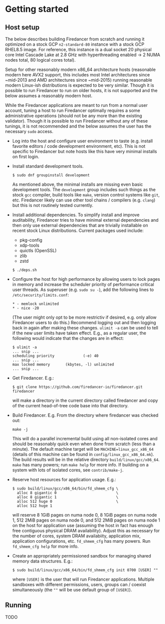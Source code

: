 Getting started
===============

Host setup
----------

The below describes building Firedancer from scratch and running it
optimized on a stock GCP `n2-standard-80` instance with a stock GCP
RHEL8.5 image.  For reference, this instance is a dual socket 20
physical core Intel Cascade Lake at 2.8 GHz with hyperthreading enabled
-> 2 NUMA nodes total, 80 logical cores total).

Setup for other reasonably modern x86_64 architecture hosts (reasonable
modern here AVX2 support, this includes most Intel architectures since
~mid-2013 and AMD architectures since ~mid-2015) running reasonable
modern Linux-ish distributions is expected to be very similar.  Though
it is possible to run Firedancer to run on older hosts, it is not
supported and the below assumes a reasonably modern host.

While the Firedancer applications are meant to run from a normal user
account, tuning a host to run Firedancer optimally requires a some
administrative operations (should not be any more than the existing
validator).  Though it is possible to run Firedancer without any of
these tunings, it is not recommended and the below assumes the user has
the necessary `sudo` access.

- Log into the host and configure user environment to taste (e.g.
  install favorite editors / code development environment, etc).  This
  is not specific to Firedancer but note hosts like this have very
  minimal installs on first login.

- Install standard development tools.
    ```
    $ sudo dnf groupinstall development
    ```
  As mentioned above, the minimal installs are missing even basic
  development tools.  The `development` group includes such things as
  the stock `gcc` compiler, build tools like `make`, version control
  systems like `git`, etc.  Firedancer likely can use other tool chains
  / compilers (e.g. `clang`) but this is not routinely tested currently.

- Install additional dependencies.  To simplify install and improve
  auditability, Firedancer tries to have minimal external dependencies
  and then only use external dependencies that are trivially installable
  on recent stock Linux distributions. Current packages used include:
    - pkg-config
    - xdp-tools
    - quictls (OpenSSL)
    - zlib
    - zstd

    ```
    $ ./deps.sh
    ```

- Configure the host for high performance by allowing users to lock
  pages in memory and increase the scheduler priority of performance
  critical user threads.  As superuser (e.g. `sudo su -`), add the
  following lines to `/etc/security/limits.conf`:
    ```
    * - memlock unlimited
    * - nice -20
    ```
  (The user might only opt to be more restrictiv if desired, e.g. only
  allow Firedancer users to do this.)  Recommend logging out and then
  logging back in again after making these changes.  `ulimit -a` can be
  used to tell if the new user limits have taken effect.  E.g., as a
  regular user, the following would indicate that the changes are in
  effect:
    ```
    $ ulimit -a
    ... snip ...
    scheduling priority             (-e) 40
    ... snip ...
    max locked memory       (kbytes, -l) unlimited
    ... snip ...
    ```

- Get Firedancer.  E.g.:
    ```
    $ git clone https://github.com/firedancer-io/firedancer.git firedancer
    ```
  will make a directory in the current directory called firedancer and
  copy of the current head-of-tree code base into that directory.

- Build Firedancer. E.g. From the directory where firedancer was
  checked out:
    ```
    make -j
    ```
  This will do a parallel incremental build using all non-isolated cores
  and should be reasonably quick even when done from scratch (less than
  a minute).  The default machine target will be
  `MACHINE=linux_gcc_x86_64` (details of this machine can be found in
  `config/linux_gcc_x86_64.mk`).  The build results will be in the
  relative directory `build/linux/gcc/x86_64`.  `make` has many powers;
  run `make help` for more info.  If building on a system with lots of
  isolated cores, see `contrib/make-j`.

- Reserve host resources for application usage.  E.g.:
    ```
    $ sudo build/linux/gcc/x86_64/bin/fd_shmem_cfg \
      alloc 8 gigantic 0                           \
      alloc 8 gigantic 1                           \
      alloc 512 huge 0                             \
      alloc 512 huge 1
    ```
  will reserve
      8 1GiB pages on numa node 0,
      8 1GiB pages on numa node 1,
    512 2MiB pages on numa node 0, and
    512 2MiB pages on numa node 1
  on the host for application use (assuming the host in fact has enough
  free contiguous physical DRAM availability).  Adjust this as necessary
  for the number of cores, system DRAM availabiity, application mix,
  application configurations, etc.  `fd_shmem_cfg` has many powers.  Run
  `fd_shmem_cfg help` for more info.

- Create an appropriately permissioned sandbox for managing shared
  memory data structures.  E.g.:
    ```
    $ sudo build/linux/gcc/x86_64/bin/fd_shmem_cfg init 0700 [USER] ""
    ```
  where `[USER]` is the user that will run Firedancer applications.
  Multiple sandboxes with different permissions, users, groups can /
  coexist simultaneously (the `""` will be use default group of
  `[USER]`).

Running
-------

TODO


